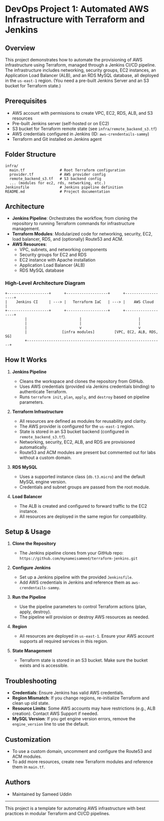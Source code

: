 # DevOps Project 1: Automated AWS Infrastructure with Terraform and Jenkins

## Overview
This project demonstrates how to automate the provisioning of AWS infrastructure using Terraform, managed through a Jenkins CI/CD pipeline. The infrastructure includes networking, security groups, EC2 instances, an Application Load Balancer (ALB), and an RDS MySQL database, all deployed in the `us-east-1` region. (You need a pre-built Jenkins Server and an S3 bucket for Terraform state.)

## Prerequisites
- AWS account with permissions to create VPC, EC2, RDS, ALB, and S3 resources
- Pre-built Jenkins server (self-hosted or on EC2)
- S3 bucket for Terraform remote state (see `infra/remote_backend_s3.tf`)
- AWS credentials configured in Jenkins (ID: `aws-crendentails-sammy`)
- Terraform and Git installed on Jenkins agent

## Folder Structure
```
infra/
  main.tf                # Root Terraform configuration
  provider.tf            # AWS provider config
  remote_backend_s3.tf   # S3 backend config
  ... (modules for ec2, rds, networking, etc.)
Jenkinsfile              # Jenkins pipeline definition
README.md                # Project documentation
```

## Architecture
- **Jenkins Pipeline**: Orchestrates the workflow, from cloning the repository to running Terraform commands for infrastructure management.
- **Terraform Modules**: Modularized code for networking, security, EC2, load balancer, RDS, and (optionally) Route53 and ACM.
- **AWS Resources**:
  - VPC, subnets, and networking components
  - Security groups for EC2 and RDS
  - EC2 instance with Apache installation
  - Application Load Balancer (ALB)
  - RDS MySQL database

### High-Level Architecture Diagram
```
+-------------------+      +-------------------+      +-------------------+
|    Jenkins CI     | ---> |   Terraform IaC   | ---> |    AWS Cloud      |
+-------------------+      +-------------------+      +-------------------+
         |                        |                          |
         |                        |                          |
         |                        v                          v
         |                [infra modules]         [VPC, EC2, ALB, RDS, SG]
         +--------------------------------------------------------------+
```

## How It Works
1. **Jenkins Pipeline**
   - Cleans the workspace and clones the repository from GitHub.
   - Uses AWS credentials (provided via Jenkins credentials binding) to authenticate Terraform.
   - Runs `terraform init`, `plan`, `apply`, and `destroy` based on pipeline parameters.

2. **Terraform Infrastructure**
   - All resources are defined as modules for reusability and clarity.
   - The AWS provider is configured for the `us-east-1` region.
   - State is stored in an S3 bucket backend (configured in `remote_backend_s3.tf`).
   - Networking, security, EC2, ALB, and RDS are provisioned automatically.
   - Route53 and ACM modules are present but commented out for labs without a custom domain.

3. **RDS MySQL**
   - Uses a supported instance class (`db.t3.micro`) and the default MySQL engine version.
   - Credentials and subnet groups are passed from the root module.

4. **Load Balancer**
   - The ALB is created and configured to forward traffic to the EC2 instance.
   - All resources are deployed in the same region for compatibility.

## Setup & Usage
1. **Clone the Repository**
   - The Jenkins pipeline clones from your GitHub repo: `https://github.com/mynameisameed/terraform-jenkins.git`

2. **Configure Jenkins**
   - Set up a Jenkins pipeline with the provided `Jenkinsfile`.
   - Add AWS credentials in Jenkins and reference them as `aws-crendentails-sammy`.

3. **Run the Pipeline**
   - Use the pipeline parameters to control Terraform actions (plan, apply, destroy).
   - The pipeline will provision or destroy AWS resources as needed.

4. **Region**
   - All resources are deployed in `us-east-1`. Ensure your AWS account supports all required services in this region.

5. **State Management**
   - Terraform state is stored in an S3 bucket. Make sure the bucket exists and is accessible.

## Troubleshooting
- **Credentials**: Ensure Jenkins has valid AWS credentials.
- **Region Mismatch**: If you change regions, re-initialize Terraform and clean up old state.
- **Resource Limits**: Some AWS accounts may have restrictions (e.g., ALB creation). Contact AWS Support if needed.
- **MySQL Version**: If you get engine version errors, remove the `engine_version` line to use the default.

## Customization
- To use a custom domain, uncomment and configure the Route53 and ACM modules.
- To add more resources, create new Terraform modules and reference them in `main.tf`.

## Authors
- Maintained by Sameed Uddin

---
This project is a template for automating AWS infrastructure with best practices in modular Terraform and CI/CD pipelines.
